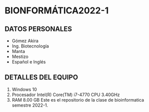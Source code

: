 # BIONFORMÁTICA2022-1
## DATOS PERSONALES
- Gómez Akira
- Ing. Biotecnología
- Manta
- Mestizo
- Español e Inglés

## DETALLES DEL EQUIPO
1. Windows 10
2. Procesador Intel(R) Core(TM) i7-4770 CPU 3.40GHz
3. RAM 8.00 GB
Este es el repositorio de la clase de bioinformatica semestre 2022-1.
